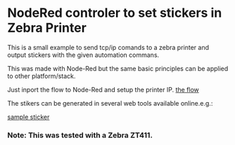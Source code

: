 # NodeRed controler to set stickers in Zebra Printer

This is a small example to send tcp/ip comands to a zebra printer and output stickers with the given automation commans.

This was made with Node-Red but the same basic principles can be applied to other platform/stack.

Just inport the flow to Node-Red and setup the printer IP.
[the flow](images/flow.png)

The stikers can be generated in several web tools available online.e.g.:

[sample sticker](images/samplesticker.png)

### Note: This was tested with a Zebra ZT411.
